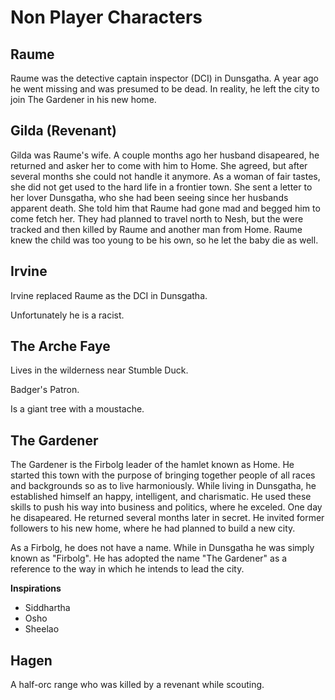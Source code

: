 
# Non Player Characters 

## Raume

Raume was the detective captain inspector (DCI) in Dunsgatha. A 
year ago he went missing and was presumed to be dead. In reality,
he left the city to join The Gardener in his new home.

## Gilda (Revenant)

Gilda was Raume's wife. A couple months ago her husband disapeared,
he returned and asker her to come with him to Home. She agreed,
but after several months she could not handle it anymore. As a
woman of fair tastes, she did not get used to the hard life in 
a frontier town. She sent a letter to her lover Dunsgatha, who she
had been seeing since her husbands apparent death. She told him 
that Raume had gone mad and begged him to come fetch her. They had 
planned to travel north to Nesh, but the were tracked and then 
killed by Raume and another man from Home. Raume knew the child was
too young to be his own, so he let the baby die as well. 


## Irvine

Irvine replaced Raume as the DCI in Dunsgatha. 

Unfortunately he is a racist.


## The Arche Faye

Lives in the wilderness near Stumble Duck. 

Badger's Patron.

Is a giant tree with a moustache.

## The Gardener


The Gardener is the Firbolg leader of the hamlet known as Home.
He started this town with the purpose of bringing together people
of all races and backgrounds so as to live harmoniously. While 
living in Dunsgatha, he established himself an happy, intelligent,
and charismatic. He used these skills to push his way into 
business and politics, where he exceled. One day he disapeared.
He returned several months later in secret. He invited former
followers to his new home, where he had planned to build a new
city.

As a Firbolg, he does not have a name. While in Dunsgatha he was
simply known as "Firbolg". He has adopted the name "The Gardener"
as a reference to the way in which he intends to lead the city.

**Inspirations**

* Siddhartha
* Osho
* Sheelao

## Hagen

A half-orc range who was killed by a revenant while scouting.


